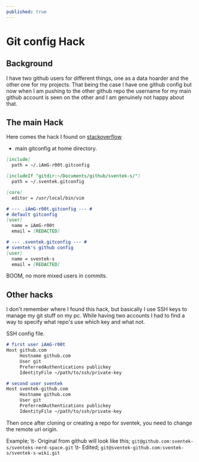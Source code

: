 ```yaml
---
published: true
---
```


# Git config Hack

## Background

I have two github users for different things, one as a data hoarder and the other one for my projects. That being the case I have one github config but now when I am pushing to the other github repo the username for my main github account is seen on the other and I am genuinely not happy about that.

## The main Hack

Here comes the hack I found on [stackoverflow](https://stackoverflow.com/a/44036640)

- main gitconfig at home directory.

```md
[include]
  path = ~/.iAmG-r00t.gitconfig

[includeIf "gitdir:~/Documents/github/sventek-s/"]
  path = ~/.sventek.gitconfig

[core]
  editor = /usr/local/bin/vim

# --- .iAmG-r00t.gitconfig --- #
# default gitconfig
[user]
  name = iAmG-r00t
  email = [REDACTED]

# --- .sventek.gitconfig --- #
# sventek's github config
[user]
  name = sventek-s
  email = [REDACTED]
```

BOOM, no more mixed users in commits.

## Other hacks

I don't remember where I found this hack, but basically I use SSH keys to manage my git stuff on my pc. While having two accounts I had to find a way to specify what repo's use which key and what not.

SSH config file.

```md
# first user iAmG-r00t
Host github.com
     Hostname github.com
     User git
     PreferredAuthentications publickey
     IdentityFile ~/path/to/ssh/private-key

# second user sventek
Host sventek-github.com
     Hostname github.com
     User git
     PreferredAuthentications publickey
     IdentityFile ~/path/to/ssh/private-key
```

Then once after cloning or creating a repo for sventek, you need to change the remote url origin.

Example;
    \t- Original from github will look like this; `git@github.com:sventek-s/sventeks-nerd-space.git`
    \t- Edited; `git@sventek-github.com:sventek-s/sventek-s-wiki.git`
